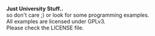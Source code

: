 **Just University Stuff..**  
so don't care ;) or look for some programming examples.  
All examples are licensed under GPLv3.  
Please check the LICENSE file.

